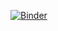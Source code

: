 [![Binder](https://mybinder.org/badge_logo.svg)](https://mybinder.org/v2/gh/tan-yong-sheng/business_analytics/main?labpath=iv+Data+Analysis+%28Insight+Generation%29%2FFinal+Project%2FAssignment+5%2FEDA_Final_Project.ipynb)